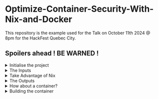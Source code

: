 # Optimize-Container-Security-With-Nix-and-Docker

This repository is the example used for the Talk on October 11th 2024 @ 8pm for the HackFest Quebec City.

## Spoilers ahead ! BE WARNED !

<details>
<summary>Initialise the project</summary>
<br />
  There are multiple templates out there, but I will be using the empty template

  ![image](https://github.com/user-attachments/assets/95db55a4-06d1-4767-8ca4-4932bac7b1f7)

  ```nix
  {
    outputs = {self}: { };
  }
  ```
  It generates a sad empty project. Let's give it some life.
</details>

<details>
<summary>The Inputs</summary>
  Flake uses the input to define the repository from which it will fetch the dependencies.

  ```nix
  {
    inputs = {
      nixpkgs.url = "github:NixOS/nixpkgs/nixos-unstable";
    };

    outputs = { self, nixpkgs }: { };
  }
  ```

  In this case, we are using the unstable `nixpkgs` repository from NixOS.
</details>


<details>
  <summary>Take Advantage of Nix</summary>
  Before talking about the outputs, let's take advantage of Nix multiplatform support.

  ```nix
  {
    inputs = {
      nixpkgs.url = "github:NixOS/nixpkgs/nixos-unstable";
    };

    outputs = { self, nixpkgs }:
    let

      # System types to support.
      supportedSystems = [
        "x86_64-linux"
        "x86_64-darwin"
        "aarch64-linux"
        "aarch64-darwin"
      ];

      # Helper function to generate an attrset '{ x86_64-linux = f "x86_64-linux"; ... }'.
      forAllSystems = nixpkgs.lib.genAttrs supportedSystems;

      # Nixpkgs instantiated for supported system types.
      nixpkgsFor = forAllSystems (system: import nixpkgs { inherit system; });
    in
    {
    };
  }
  ```
  We have no outputs yet, but we are now able to support multiple platforms.

</details>

<details>
<summary>The Outputs</summary>
  Let's define the `outputs` of the project. Let's start by packaging our API for the container.

  ```nix
  {
    inputs = {
      nixpkgs.url = "github:NixOS/nixpkgs/nixos-unstable";
    };

    outputs = { self, nixpkgs }:
    let
      # System types to support.
      supportedSystems = [
        "x86_64-linux"
        "x86_64-darwin"
        "aarch64-linux"
        "aarch64-darwin"
      ];

      # Helper function to generate an attrset '{ x86_64-linux = f "x86_64-linux"; ... }'.
      forAllSystems = nixpkgs.lib.genAttrs supportedSystems;

      # Nixpkgs instantiated for supported system types.
      nixpkgsFor = forAllSystems (system: import nixpkgs { inherit system; });
    in
    {
        packages = forAllSystems(
            system:
            let
                pkgs = nixpkgsFor.${system};
            in
            {
                awesome-api = pkgs.buildGo123Module {
                    pname = "awesome-api";
                    version = "0.1.0";
                    src = "${./src}";

                    vendorHash = "sha256-AAAAAAAAAAAAAAAAAAAAAAAA";
                };
            };
        );
    };
  }
  ```
  Running `nix build .#awesome-api` will build the API for your system if it is supported by Nix.
</details>

<details>
  <summary>How about a container?</summary>

  ```nix
  {
    inputs = {
      nixpkgs.url = "github:NixOS/nixpkgs/nixos-unstable";
    };

    outputs = { self, nixpkgs }:
    let
      # System types to support.
      supportedSystems = [
        "x86_64-linux"
        "x86_64-darwin"
        "aarch64-linux"
        "aarch64-darwin"
      ];

      # Helper function to generate an attrset '{ x86_64-linux = f "x86_64-linux"; ... }'.
      forAllSystems = nixpkgs.lib.genAttrs supportedSystems;

      # Nixpkgs instantiated for supported system types.
      nixpkgsFor = forAllSystems (system: import nixpkgs { inherit system; });
    in
    {
        packages = forAllSystems(
            system:
            let
                pkgs = nixpkgsFor.${system};
            in
            {
                awesome-api = pkgs.buildGo123Module {
                    pname = "awesome-api";
                    version = "0.1.0";
                    src = "${./src}";

                    vendorHash = "sha256-AAAAAAAAAAAAAAAAAAAAAAAA";
                };
                container = pkgs.dockerTools.buildImage {
                  name = "awesome-api-container";
                  tag = "latest";
                  copyToRoot = [
                    self.packages.${system}.awesome-api
                  ];
                  config = {
                    ExposedPorts = {
                      "8080/tcp" = { };
                    };
                    Entrypoint = [ "${self.packages.${system}.awesome-api}/bin/awesome-api" ];
                    Cmd = [ ];
                  };
                  diskSize = 1024;
                };
            };
        );
    };
  }
  ```
</details>

<details>
  <summary>Building the container</summary>

  ```bash
  nix build .#container
  ```

  This will build the container for your system if it is supported by Nix.
  
  ![nix_build_and_load](https://github.com/user-attachments/assets/47288aa8-2e47-4ae7-8c0f-b2390cc26a44)

  As you can see the image is much smaller

  Now! Let's see with Docker:

  ![building_docker](https://github.com/user-attachments/assets/819630fa-ba2c-4ed1-9be6-e85d45b7f16c)

  The difference is incredible!
  
  ![image](https://github.com/user-attachments/assets/30911e58-54d0-4aed-af46-992c4aae3d85)


</details>

